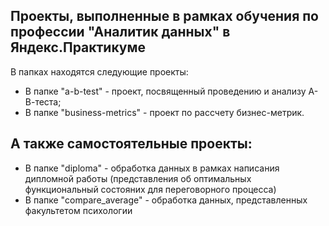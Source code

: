 ## Проекты, выполненные в рамках обучения по профессии "Аналитик данных" в Яндекс.Практикуме 

В папках находятся следующие проекты:
- В папке "a-b-test" -  проект, посвященный проведению и анализу А-В-теста;
- В папке "business-metrics" - проект по рассчету бизнес-метрик. 

## А также самостоятельные проекты:
- В папке "diploma" - обработка данных в рамках написания дипломной работы (представления об оптимальных функциональный состояних для переговорного процесса)
- В папке "compare_average" - обработка данных, представленных факультетом психологии

